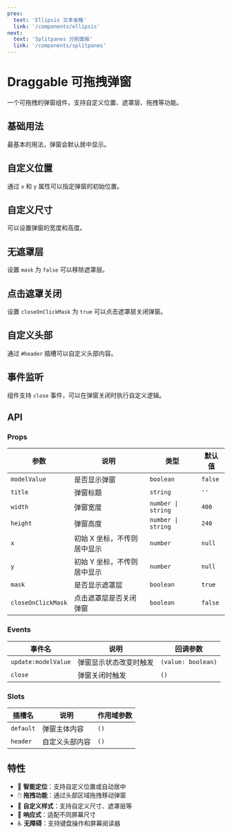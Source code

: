 ```yaml
---
prev: 
  text: 'Ellipsis 文本省略'
  link: '/components/ellipsis'
next: 
  text: 'Splitpanes 分割面板'
  link: '/components/splitpanes'
---
```


# Draggable 可拖拽弹窗

一个可拖拽的弹窗组件，支持自定义位置、遮罩层、拖拽等功能。

## 基础用法

最基本的用法，弹窗会默认居中显示。

<preview component_name="draggable/basic">
  <template #default>
    <DraggableBasic />
  </template>
</preview>

## 自定义位置

通过 `x` 和 `y` 属性可以指定弹窗的初始位置。

<preview component_name="draggable/custom-position">
  <template #default>
    <DraggableCustomPosition />
  </template>
</preview>


## 自定义尺寸

可以设置弹窗的宽度和高度。

<preview component_name="draggable/custom-size">
  <template #default>
    <DraggableCustomSize />
  </template>
</preview>


## 无遮罩层

设置 `mask` 为 `false` 可以移除遮罩层。

<preview component_name="draggable/no-mask">
  <template #default>
    <DraggableNoMask />
  </template>
</preview>


## 点击遮罩关闭

设置 `closeOnClickMask` 为 `true` 可以点击遮罩层关闭弹窗。

<preview component_name="draggable/close-on-mask">
  <template #default>
    <DraggableCloseOnMask />
  </template>
</preview>


## 自定义头部

通过 `#header` 插槽可以自定义头部内容。

<preview component_name="draggable/custom-header">
  <template #default>
    <DraggableCustomHeader />
  </template>
</preview>


## 事件监听

组件支持 `close` 事件，可以在弹窗关闭时执行自定义逻辑。

<preview component_name="draggable/events">
  <template #default>
    <DraggableEvents />
  </template>
</preview>


## API

### Props

| 参数 | 说明 | 类型 | 默认值 |
|------|------|------|--------|
| `modelValue` | 是否显示弹窗 | `boolean` | `false` |
| `title` | 弹窗标题 | `string` | `''` |
| `width` | 弹窗宽度 | `number \| string` | `400` |
| `height` | 弹窗高度 | `number \| string` | `240` |
| `x` | 初始 X 坐标，不传则居中显示 | `number` | `null` |
| `y` | 初始 Y 坐标，不传则居中显示 | `number` | `null` |
| `mask` | 是否显示遮罩层 | `boolean` | `true` |
| `closeOnClickMask` | 点击遮罩层是否关闭弹窗 | `boolean` | `false` |

### Events

| 事件名 | 说明 | 回调参数 |
|--------|------|----------|
| `update:modelValue` | 弹窗显示状态改变时触发 | `(value: boolean)` |
| `close` | 弹窗关闭时触发 | `()` |

### Slots

| 插槽名 | 说明 | 作用域参数 |
|--------|------|------------|
| `default` | 弹窗主体内容 | `()` |
| `header` | 自定义头部内容 | `()` |

## 特性

- 🎯 **智能定位**：支持自定义位置或自动居中
- 🖱️ **拖拽功能**：通过头部区域拖拽移动弹窗
- 🎨 **自定义样式**：支持自定义尺寸、遮罩层等
- 📱 **响应式**：适配不同屏幕尺寸
- ♿ **无障碍**：支持键盘操作和屏幕阅读器 
